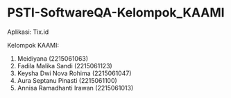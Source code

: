 # PSTI-SoftwareQA-Kelompok_KAAMI

Aplikasi: Tix.id

Kelompok KAAMI: 
1. Meidiyana (2215061063)  
2. Fadila Malika Sandi (2215061123) 
3. ⁠Keysha Dwi Nova Rohima (2215061047) 
4. ⁠Aura Septanu Pinasti (2215061100) 
5. ⁠Annisa Ramadhanti Irawan (2215061013)
